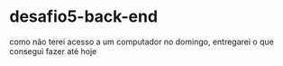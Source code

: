# desafio5-back-end
como não terei acesso a um computador no domingo, entregarei o que consegui fazer até hoje
